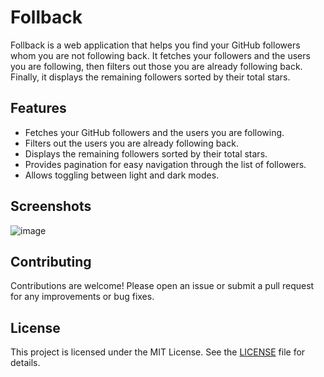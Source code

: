# Follback

Follback is a web application that helps you find your GitHub followers whom you are not following back. It fetches your followers and the users you are following, then filters out those you are already following back. Finally, it displays the remaining followers sorted by their total stars.

## Features

- Fetches your GitHub followers and the users you are following.
- Filters out the users you are already following back.
- Displays the remaining followers sorted by their total stars.
- Provides pagination for easy navigation through the list of followers.
- Allows toggling between light and dark modes.


## Screenshots

![image](https://github.com/user-attachments/assets/13e21e93-5092-4668-ad72-1d370c50d45b)

## Contributing

Contributions are welcome! Please open an issue or submit a pull request for any improvements or bug fixes.

## License

This project is licensed under the MIT License. See the [LICENSE](LICENSE) file for details.
